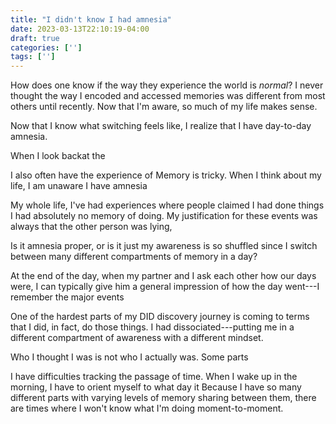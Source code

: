 ```yaml
---
title: "I didn't know I had amnesia"
date: 2023-03-13T22:10:19-04:00
draft: true
categories: ['']
tags: ['']
---
```


How does one know if the way they experience the world is _normal_? I never thought the way I encoded and accessed memories was different from most others until recently. Now that I'm aware, so much of my life makes sense. 

Now that I know what switching feels like, I realize that I have day-to-day amnesia. 

When I look backat the 

I also often have the experience of 
Memory is tricky. When I think about my life, I am unaware I have amnesia

My whole life, I've had experiences where people claimed I had done things I had absolutely no memory of doing. My justification for these events was always that the other person was lying,

Is it amnesia proper, or is it just my awareness is so shuffled since I switch between many different compartments of memory in a day? 

At the end of the day, when my partner and I ask each other how our days were, I can typically give him a general impression of how the day went---I remember the major events 



One of the hardest parts of my DID discovery journey is coming to terms that I did, in fact, do those things. I had dissociated---putting me in a different compartment of awareness with a different mindset.

Who I thought I was is not who I actually was. Some parts 

I have difficulties tracking the passage of time. 
When I wake up in the morning, I have to orient myself to what day it 
Because I have so many different parts with varying levels of memory sharing between them, there are times where I won't know what I'm doing moment-to-moment.
